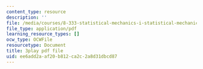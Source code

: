 ```yaml
---
content_type: resource
description: ''
file: /media/courses/8-333-statistical-mechanics-i-statistical-mechanics-of-particles-fall-2013/ee6add2aaf20b812ca2c2a8d31dbcd87_w_I0AkvbWFc.pdf
file_type: application/pdf
learning_resource_types: []
ocw_type: OCWFile
resourcetype: Document
title: 3play pdf file
uid: ee6add2a-af20-b812-ca2c-2a8d31dbcd87
---
```

